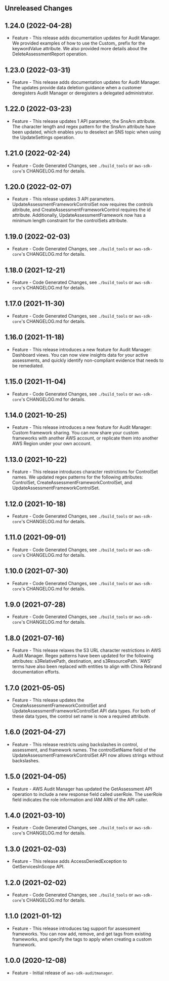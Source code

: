 Unreleased Changes
------------------

1.24.0 (2022-04-28)
------------------

* Feature - This release adds documentation updates for Audit Manager. We provided examples of how to use the Custom_ prefix for the keywordValue attribute. We also provided more details about the DeleteAssessmentReport operation.

1.23.0 (2022-03-31)
------------------

* Feature - This release adds documentation updates for Audit Manager. The updates provide data deletion guidance when a customer deregisters Audit Manager or deregisters a delegated administrator.

1.22.0 (2022-03-23)
------------------

* Feature - This release updates 1 API parameter, the SnsArn attribute. The character length and regex pattern for the SnsArn attribute have been updated, which enables you to deselect an SNS topic when using the UpdateSettings operation.

1.21.0 (2022-02-24)
------------------

* Feature - Code Generated Changes, see `./build_tools` or `aws-sdk-core`'s CHANGELOG.md for details.

1.20.0 (2022-02-07)
------------------

* Feature - This release updates 3 API parameters. UpdateAssessmentFrameworkControlSet now requires the controls attribute, and CreateAssessmentFrameworkControl requires the id attribute. Additionally, UpdateAssessmentFramework now has a minimum length constraint for the controlSets attribute.

1.19.0 (2022-02-03)
------------------

* Feature - Code Generated Changes, see `./build_tools` or `aws-sdk-core`'s CHANGELOG.md for details.

1.18.0 (2021-12-21)
------------------

* Feature - Code Generated Changes, see `./build_tools` or `aws-sdk-core`'s CHANGELOG.md for details.

1.17.0 (2021-11-30)
------------------

* Feature - Code Generated Changes, see `./build_tools` or `aws-sdk-core`'s CHANGELOG.md for details.

1.16.0 (2021-11-18)
------------------

* Feature - This release introduces a new feature for Audit Manager: Dashboard views. You can now view insights data for your active assessments, and quickly identify non-compliant evidence that needs to be remediated.

1.15.0 (2021-11-04)
------------------

* Feature - Code Generated Changes, see `./build_tools` or `aws-sdk-core`'s CHANGELOG.md for details.

1.14.0 (2021-10-25)
------------------

* Feature - This release introduces a new feature for Audit Manager: Custom framework sharing. You can now share your custom frameworks with another AWS account, or replicate them into another AWS Region under your own account.

1.13.0 (2021-10-22)
------------------

* Feature - This release introduces character restrictions for ControlSet names. We updated regex patterns for the following attributes: ControlSet, CreateAssessmentFrameworkControlSet, and UpdateAssessmentFrameworkControlSet.

1.12.0 (2021-10-18)
------------------

* Feature - Code Generated Changes, see `./build_tools` or `aws-sdk-core`'s CHANGELOG.md for details.

1.11.0 (2021-09-01)
------------------

* Feature - Code Generated Changes, see `./build_tools` or `aws-sdk-core`'s CHANGELOG.md for details.

1.10.0 (2021-07-30)
------------------

* Feature - Code Generated Changes, see `./build_tools` or `aws-sdk-core`'s CHANGELOG.md for details.

1.9.0 (2021-07-28)
------------------

* Feature - Code Generated Changes, see `./build_tools` or `aws-sdk-core`'s CHANGELOG.md for details.

1.8.0 (2021-07-16)
------------------

* Feature - This release relaxes the S3 URL character restrictions in AWS Audit Manager. Regex patterns have been updated for the following attributes: s3RelativePath, destination, and s3ResourcePath. 'AWS' terms have also been replaced with entities to align with China Rebrand documentation efforts.

1.7.0 (2021-05-05)
------------------

* Feature - This release updates the CreateAssessmentFrameworkControlSet and UpdateAssessmentFrameworkControlSet API data types. For both of these data types, the control set name is now a required attribute.

1.6.0 (2021-04-27)
------------------

* Feature - This release restricts using backslashes in control, assessment, and framework names. The controlSetName field of the UpdateAssessmentFrameworkControlSet API now allows strings without backslashes.

1.5.0 (2021-04-05)
------------------

* Feature - AWS Audit Manager has updated the GetAssessment API operation to include a new response field called userRole. The userRole field indicates the role information and IAM ARN of the API caller.

1.4.0 (2021-03-10)
------------------

* Feature - Code Generated Changes, see `./build_tools` or `aws-sdk-core`'s CHANGELOG.md for details.

1.3.0 (2021-02-03)
------------------

* Feature - This release adds AccessDeniedException to GetServicesInScope API.

1.2.0 (2021-02-02)
------------------

* Feature - Code Generated Changes, see `./build_tools` or `aws-sdk-core`'s CHANGELOG.md for details.

1.1.0 (2021-01-12)
------------------

* Feature - This release introduces tag support for assessment frameworks. You can now add, remove, and get tags from existing frameworks, and specify the tags to apply when creating a custom framework.

1.0.0 (2020-12-08)
------------------

* Feature - Initial release of `aws-sdk-auditmanager`.

